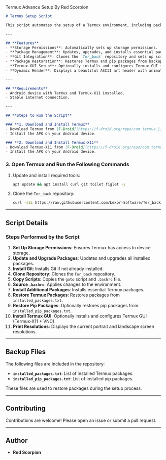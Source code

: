 Termux Advance Setup By Red Scorpion

```markdown
# Termux Setup Script

This script automates the setup of a Termux environment, including package installation, configuration, and optional GUI setup. It is designed to make the process of setting up Termux quick and easy.

---

## **Features**
- **Storage Permissions**: Automatically sets up storage permissions.
- **Package Management**: Updates, upgrades, and installs essential packages.
- **Git Integration**: Clones the `Ter_back` repository and sets up scripts.
- **Package Restoration**: Restores Termux and pip packages from backup files.
- **Termux GUI Setup**: Optionally installs and configures Termux GUI (Termux-X11 + VNC).
- **Dynamic Header**: Displays a beautiful ASCII art header with animations.

---

## **Requirements**
- Android device with Termux and Termux-X11 installed.
- Stable internet connection.

---

## **Steps to Run the Script**

### **1. Download and Install Termux**
- Download Termux from [F-Droid](https://f-droid.org/repo/com.termux_118.apk).
- Install the APK on your Android device.

### **2. Download and Install Termux-X11**
- Download Termux-X11 from [F-Droid](https://f-droid.org/repo/com.termux.x11_14.apk).
- Install the APK on your Android device.
```
### **3. Open Termux and Run the Following Commands**
1. Update and install required tools:
   ```bash
   apt update && apt install curl git toilet figlet -y
   ```

2. Clone the `Ter_back` repository:
   ```bash
   curl -sSL https://raw.githubusercontent.com/Lexor-Software/Ter_back/main/setup.sh | bash
   ```

---

## **Script Details**

### **Steps Performed by the Script**
1. **Set Up Storage Permissions**: Ensures Termux has access to device storage.
2. **Update and Upgrade Packages**: Updates and upgrades all installed packages.
3. **Install Git**: Installs Git if not already installed.
4. **Clone Repository**: Clones the `Ter_back` repository.
5. **Copy Scripts**: Copies the `goto` script and `.bashrc` file.
6. **Source `.bashrc`**: Applies changes to the environment.
7. **Install Additional Packages**: Installs essential Termux packages.
8. **Restore Termux Packages**: Restores packages from `installed_packages.txt`.
9. **Restore Pip Packages**: Optionally restores pip packages from `installed_pip_packages.txt`.
10. **Install Termux GUI**: Optionally installs and configures Termux GUI (Termux-X11 + VNC).
11. **Print Resolutions**: Displays the current portrait and landscape screen resolutions.

---

## **Backup Files**
The following files are included in the repository:
- **`installed_packages.txt`**: List of installed Termux packages.
- **`installed_pip_packages.txt`**: List of installed pip packages.

These files are used to restore packages during the setup process.

---


## **Contributing**
Contributions are welcome! Please open an issue or submit a pull request.

---

## **Author**
- **Red Scorpion**
